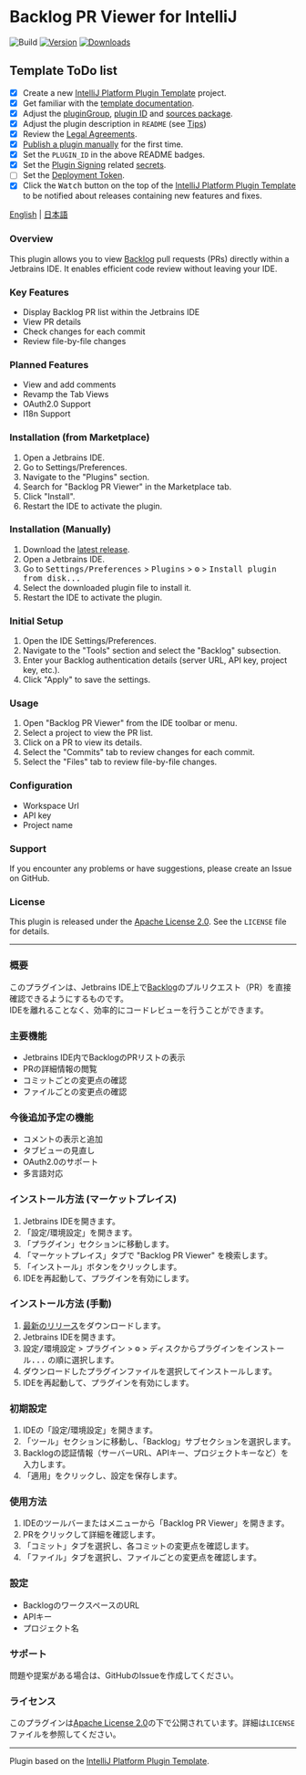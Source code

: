 # Backlog PR Viewer for IntelliJ

![Build](https://github.com/badfalcon/backlog/workflows/Build/badge.svg)
[![Version](https://img.shields.io/jetbrains/plugin/v/25137.svg)](https://plugins.jetbrains.com/plugin/25137)
[![Downloads](https://img.shields.io/jetbrains/plugin/d/25137.svg)](https://plugins.jetbrains.com/plugin/25137)

## Template ToDo list
- [x] Create a new [IntelliJ Platform Plugin Template][template] project.
- [x] Get familiar with the [template documentation][template].
- [x] Adjust the [pluginGroup](./gradle.properties), [plugin ID](./src/main/resources/META-INF/plugin.xml) and [sources package](./src/main/kotlin).
- [x] Adjust the plugin description in `README` (see [Tips][docs:plugin-description])
- [x] Review the [Legal Agreements](https://plugins.jetbrains.com/docs/marketplace/legal-agreements.html?from=IJPluginTemplate).
- [x] [Publish a plugin manually](https://plugins.jetbrains.com/docs/intellij/publishing-plugin.html?from=IJPluginTemplate) for the first time.
- [x] Set the `PLUGIN_ID` in the above README badges.
- [x] Set the [Plugin Signing](https://plugins.jetbrains.com/docs/intellij/plugin-signing.html?from=IJPluginTemplate) related [secrets](https://github.com/JetBrains/intellij-platform-plugin-template#environment-variables).
- [ ] Set the [Deployment Token](https://plugins.jetbrains.com/docs/marketplace/plugin-upload.html?from=IJPluginTemplate).
- [x] Click the <kbd>Watch</kbd> button on the top of the [IntelliJ Platform Plugin Template][template] to be notified about releases containing new features and fixes.

[English](#overview) | [日本語](#概要)

<!-- Plugin description -->
### Overview
This plugin allows you to view [Backlog](https://nulab.com/backlog/) pull requests (PRs) directly within a Jetbrains IDE. It enables efficient code review without leaving your IDE.

### Key Features
- Display Backlog PR list within the Jetbrains IDE
- View PR details
- Check changes for each commit
- Review file-by-file changes

### Planned Features
- View and add comments
- Revamp the Tab Views
- OAuth2.0 Support
- I18n Support

### Installation (from Marketplace)
1. Open a Jetbrains IDE.
2. Go to Settings/Preferences.
3. Navigate to the "Plugins" section.
4. Search for "Backlog PR Viewer" in the Marketplace tab.
5. Click "Install".
6. Restart the IDE to activate the plugin.

### Installation (Manually)
1. Download the [latest release](https://github.com/badfalcon/backlog/releases/latest).
2. Open a Jetbrains IDE.
3. Go to <kbd>Settings/Preferences</kbd> > <kbd>Plugins</kbd> > <kbd>⚙️</kbd> > <kbd>Install plugin from disk...</kbd>
4. Select the downloaded plugin file to install it.
5. Restart the IDE to activate the plugin.

### Initial Setup
1. Open the IDE Settings/Preferences.
2. Navigate to the "Tools" section and select the "Backlog" subsection.
3. Enter your Backlog authentication details (server URL, API key, project key, etc.).
4. Click "Apply" to save the settings.

### Usage
1. Open "Backlog PR Viewer" from the IDE toolbar or menu.
2. Select a project to view the PR list.
3. Click on a PR to view its details.
4. Select the "Commits" tab to review changes for each commit.
5. Select the "Files" tab to review file-by-file changes.

### Configuration
- Workspace Url
- API key
- Project name

### Support
If you encounter any problems or have suggestions, please create an Issue on GitHub.

### License
This plugin is released under the [Apache License 2.0]. See the `LICENSE` file for details.

---

### 概要
このプラグインは、Jetbrains IDE上で[Backlog](https://backlog.com/ja/)のプルリクエスト（PR）を直接確認できるようにするものです。   
IDEを離れることなく、効率的にコードレビューを行うことができます。

### 主要機能
- Jetbrains IDE内でBacklogのPRリストの表示
- PRの詳細情報の閲覧
- コミットごとの変更点の確認
- ファイルごとの変更点の確認

### 今後追加予定の機能
- コメントの表示と追加
- タブビューの見直し
- OAuth2.0のサポート
- 多言語対応

### インストール方法 (マーケットプレイス)
1. Jetbrains IDEを開きます。
1. 「設定/環境設定」を開きます。
1. 「プラグイン」セクションに移動します。
1. 「マーケットプレイス」タブで "Backlog PR Viewer" を検索します。
1. 「インストール」ボタンをクリックします。
1. IDEを再起動して、プラグインを有効にします。

### インストール方法 (手動)
1. [最新のリリース](https://github.com/badfalcon/backlog/releases/latest)をダウンロードします。
2. Jetbrains IDEを開きます。
3. <kbd>設定/環境設定</kbd> > <kbd>プラグイン</kbd> > <kbd>⚙️</kbd> > <kbd>ディスクからプラグインをインストール...</kbd> の順に選択します。
4. ダウンロードしたプラグインファイルを選択してインストールします。
5. IDEを再起動して、プラグインを有効にします。

### 初期設定
1. IDEの「設定/環境設定」を開きます。
1. 「ツール」セクションに移動し、「Backlog」サブセクションを選択します。
1. Backlogの認証情報（サーバーURL、APIキー、プロジェクトキーなど）を入力します。
1. 「適用」をクリックし、設定を保存します。

### 使用方法
1. IDEのツールバーまたはメニューから「Backlog PR Viewer」を開きます。
1. PRをクリックして詳細を確認します。
1. 「コミット」タブを選択し、各コミットの変更点を確認します。
1. 「ファイル」タブを選択し、ファイルごとの変更点を確認します。

### 設定
- BacklogのワークスペースのURL
- APIキー
- プロジェクト名

### サポート
問題や提案がある場合は、GitHubのIssueを作成してください。

### ライセンス
このプラグインは[Apache License 2.0]の下で公開されています。詳細は`LICENSE`ファイルを参照してください。

<!-- Plugin description end -->

---

Plugin based on the [IntelliJ Platform Plugin Template][template].

[template]: https://github.com/JetBrains/intellij-platform-plugin-template
[docs:plugin-description]: https://plugins.jetbrains.com/docs/intellij/plugin-user-experience.html#plugin-description-and-presentation
[Apache License 2.0]: https://www.apache.org/licenses/LICENSE-2.0